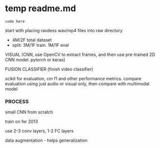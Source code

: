 # temp readme.md
    code here

start with placing ravdess wav/mp4 files into raw directory  
- 4M/2F total dataset
- split: 3M/1F train. 1M/1F eval


VISUAL (CNN, use OpenCV to extract frames, and then use pre-trained 2D CNN model. pytorch or keras)

FUSION CLASSIFIER (finish video classifier)

scikit for evaluation, cm f1 and other performance metrics. compare evaluation using just audio or visual only, then compare with multimodal model

### PROCESS
small CNN from scratch 

train on fer 2013 

use 2-3 conv layers, 1-2 FC layers 

data augmentation - helps generalization 
